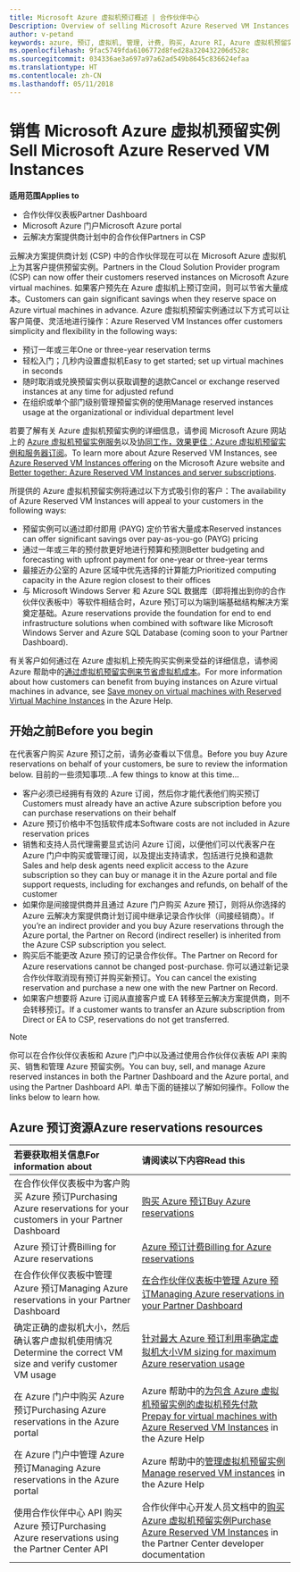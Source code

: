 ```yaml
---
title: Microsoft Azure 虚拟机预订概述 | 合作伙伴中心
Description: Overview of selling Microsoft Azure Reserved VM Instances in CSP.
author: v-petand
keywords: azure, 预订, 虚拟机, 管理, 计费, 购买, Azure RI, Azure 虚拟机预留实例
ms.openlocfilehash: 9fac5749fda6106772d8fed28a320432206d528c
ms.sourcegitcommit: 034336ae3a697a97a62ad549b8645c836624efaa
ms.translationtype: HT
ms.contentlocale: zh-CN
ms.lasthandoff: 05/11/2018
---
```

# <a name="sell-microsoft-azure-reserved-vm-instances"></a><span data-ttu-id="e27a3-103">销售 Microsoft Azure 虚拟机预留实例</span><span class="sxs-lookup"><span data-stu-id="e27a3-103">Sell Microsoft Azure Reserved VM Instances</span></span> 

**<span data-ttu-id="e27a3-104">适用范围</span><span class="sxs-lookup"><span data-stu-id="e27a3-104">Applies to</span></span>**

-  <span data-ttu-id="e27a3-105">合作伙伴仪表板</span><span class="sxs-lookup"><span data-stu-id="e27a3-105">Partner Dashboard</span></span>
-  <span data-ttu-id="e27a3-106">Microsoft Azure 门户</span><span class="sxs-lookup"><span data-stu-id="e27a3-106">Microsoft Azure portal</span></span>
-  <span data-ttu-id="e27a3-107">云解决方案提供商计划中的合作伙伴</span><span class="sxs-lookup"><span data-stu-id="e27a3-107">Partners in CSP</span></span>

<span data-ttu-id="e27a3-108">云解决方案提供商计划 (CSP) 中的合作伙伴现在可以在 Microsoft Azure 虚拟机上为其客户提供预留实例。</span><span class="sxs-lookup"><span data-stu-id="e27a3-108">Partners in the Cloud Solution Provider program (CSP) can now offer their customers reserved instances on Microsoft Azure virtual machines.</span></span> <span data-ttu-id="e27a3-109">如果客户预先在 Azure 虚拟机上预订空间，则可以节省大量成本。</span><span class="sxs-lookup"><span data-stu-id="e27a3-109">Customers can gain significant savings when they reserve space on Azure virtual machines in advance.</span></span> <span data-ttu-id="e27a3-110">Azure 虚拟机预留实例通过以下方式可以让客户简便、灵活地进行操作：</span><span class="sxs-lookup"><span data-stu-id="e27a3-110">Azure Reserved VM Instances offer customers simplicity and flexibility in the following ways:</span></span>

-   <span data-ttu-id="e27a3-111">预订一年或三年</span><span class="sxs-lookup"><span data-stu-id="e27a3-111">One or three-year reservation terms</span></span> 
-   <span data-ttu-id="e27a3-112">轻松入门；几秒内设置虚拟机</span><span class="sxs-lookup"><span data-stu-id="e27a3-112">Easy to get started; set up virtual machines in seconds</span></span> 
-   <span data-ttu-id="e27a3-113">随时取消或兑换预留实例以获取调整的退款</span><span class="sxs-lookup"><span data-stu-id="e27a3-113">Cancel or exchange reserved instances at any time for adjusted refund</span></span> 
-   <span data-ttu-id="e27a3-114">在组织或单个部门级别管理预留实例的使用</span><span class="sxs-lookup"><span data-stu-id="e27a3-114">Manage reserved instances usage at the organizational or individual department level</span></span> 

<span data-ttu-id="e27a3-115">若要了解有关 Azure 虚拟机预留实例的详细信息，请参阅 Microsoft Azure 网站上的 [Azure 虚拟机预留实例服务](https://azure.microsoft.com/pricing/reserved-vm-instances/)以及[协同工作，效果更佳：Azure 虚拟机预留实例和服务器订阅](https://blogs.partner.microsoft.com/mpn/better-together-azure-reserved-instances-server-subscriptions/)。</span><span class="sxs-lookup"><span data-stu-id="e27a3-115">To learn more about Azure Reserved VM Instances, see [Azure Reserved VM Instances offering](https://azure.microsoft.com/pricing/reserved-vm-instances/) on the Microsoft Azure website and [Better together: Azure Reserved VM Instances and server subscriptions](https://blogs.partner.microsoft.com/mpn/better-together-azure-reserved-instances-server-subscriptions/).</span></span>

<span data-ttu-id="e27a3-116">所提供的 Azure 虚拟机预留实例将通过以下方式吸引你的客户：</span><span class="sxs-lookup"><span data-stu-id="e27a3-116">The availability of Azure Reserved VM Instances will appeal to your customers in the following ways:</span></span>

-   <span data-ttu-id="e27a3-117">预留实例可以通过即付即用 (PAYG) 定价节省大量成本</span><span class="sxs-lookup"><span data-stu-id="e27a3-117">Reserved instances can offer significant savings over pay-as-you-go (PAYG) pricing</span></span>
-   <span data-ttu-id="e27a3-118">通过一年或三年的预付款更好地进行预算和预测</span><span class="sxs-lookup"><span data-stu-id="e27a3-118">Better budgeting and forecasting with upfront payment for one-year or three-year terms</span></span> 
-   <span data-ttu-id="e27a3-119">最接近办公室的 Azure 区域中优先选择的计算能力</span><span class="sxs-lookup"><span data-stu-id="e27a3-119">Prioritized computing capacity in the Azure region closest to their offices</span></span>  
-   <span data-ttu-id="e27a3-120">与 Microsoft Windows Server 和 Azure SQL 数据库（即将推出到你的合作伙伴仪表板中）等软件相结合时，Azure 预订可以为端到端基础结构解决方案奠定基础。</span><span class="sxs-lookup"><span data-stu-id="e27a3-120">Azure reservations provide the foundation for end to end infrastructure solutions when combined with software like Microsoft Windows Server and Azure SQL Database (coming soon to your Partner Dashboard).</span></span>   

<span data-ttu-id="e27a3-121">有关客户如何通过在 Azure 虚拟机上预先购买实例来受益的详细信息，请参阅 Azure 帮助中的[通过虚拟机预留实例来节省虚拟机成本](https://docs.microsoft.com/azure/billing/billing-save-compute-costs-reservations)。</span><span class="sxs-lookup"><span data-stu-id="e27a3-121">For more information about how customers can benefit from buying instances on Azure virtual machines in advance, see [Save money on virtual machines with Reserved Virtual Machine Instances](https://docs.microsoft.com/azure/billing/billing-save-compute-costs-reservations) in the Azure Help.</span></span>

## <a name="before-you-begin"></a><span data-ttu-id="e27a3-122">开始之前</span><span class="sxs-lookup"><span data-stu-id="e27a3-122">Before you begin</span></span>

<span data-ttu-id="e27a3-123">在代表客户购买 Azure 预订之前，请务必查看以下信息。</span><span class="sxs-lookup"><span data-stu-id="e27a3-123">Before you buy Azure reservations on behalf of your customers, be sure to review the information below.</span></span> <span data-ttu-id="e27a3-124">目前的一些须知事项…</span><span class="sxs-lookup"><span data-stu-id="e27a3-124">A few things to know at this time…</span></span>

-   <span data-ttu-id="e27a3-125">客户必须已经拥有有效的 Azure 订阅，然后你才能代表他们购买预订</span><span class="sxs-lookup"><span data-stu-id="e27a3-125">Customers must already have an active Azure subscription before you can purchase reservations on their behalf</span></span>  
-   <span data-ttu-id="e27a3-126">Azure 预订价格中不包括软件成本</span><span class="sxs-lookup"><span data-stu-id="e27a3-126">Software costs are not included in Azure reservation prices</span></span> 
-   <span data-ttu-id="e27a3-127">销售和支持人员代理需要显式访问 Azure 订阅，以便他们可以代表客户在 Azure 门户中购买或管理订阅，以及提出支持请求，包括进行兑换和退款</span><span class="sxs-lookup"><span data-stu-id="e27a3-127">Sales and help desk agents need explicit access to the Azure subscription so they can buy or manage it in the Azure portal and file support requests, including for exchanges and refunds, on behalf of the customer</span></span>  
-   <span data-ttu-id="e27a3-128">如果你是间接提供商并且通过 Azure 门户购买 Azure 预订，则将从你选择的 Azure 云解决方案提供商计划订阅中继承记录合作伙伴（间接经销商）。</span><span class="sxs-lookup"><span data-stu-id="e27a3-128">If you’re an indirect provider and you buy Azure reservations through the Azure portal, the Partner on Record (indirect reseller) is inherited from the Azure CSP subscription you select.</span></span> 
-   <span data-ttu-id="e27a3-129">购买后不能更改 Azure 预订的记录合作伙伴。</span><span class="sxs-lookup"><span data-stu-id="e27a3-129">The Partner on Record for Azure reservations cannot be changed post-purchase.</span></span> <span data-ttu-id="e27a3-130">你可以通过新记录合作伙伴取消现有预订并购买新预订。</span><span class="sxs-lookup"><span data-stu-id="e27a3-130">You can cancel the existing reservation and purchase a new one with the new Partner on Record.</span></span> 
-   <span data-ttu-id="e27a3-131">如果客户想要将 Azure 订阅从直接客户或 EA 转移至云解决方案提供商，则不会转移预订。</span><span class="sxs-lookup"><span data-stu-id="e27a3-131">If a customer wants to transfer an Azure subscription from Direct or EA to CSP, reservations do not get transferred.</span></span> 

>[!NOTE]
> <span data-ttu-id="e27a3-132">你可以在合作伙伴仪表板和 Azure 门户中以及通过使用合作伙伴仪表板 API 来购买、销售和管理 Azure 预留实例。</span><span class="sxs-lookup"><span data-stu-id="e27a3-132">You can buy, sell, and manage Azure reserved instances in both the Partner Dashboard and the Azure portal, and using the Partner Dashboard API.</span></span> <span data-ttu-id="e27a3-133">单击下面的链接以了解如何操作。</span><span class="sxs-lookup"><span data-stu-id="e27a3-133">Follow the links below to learn how.</span></span> 

## <a name="azure-reservations-resources"></a><span data-ttu-id="e27a3-134">Azure 预订资源</span><span class="sxs-lookup"><span data-stu-id="e27a3-134">Azure reservations resources</span></span>
|**<span data-ttu-id="e27a3-135">若要获取相关信息</span><span class="sxs-lookup"><span data-stu-id="e27a3-135">For information about</span></span>**   |**<span data-ttu-id="e27a3-136">请阅读以下内容</span><span class="sxs-lookup"><span data-stu-id="e27a3-136">Read this</span></span>**    |
|:-----------------------------|:-----------------|
|<span data-ttu-id="e27a3-137">在合作伙伴仪表板中为客户购买 Azure 预订</span><span class="sxs-lookup"><span data-stu-id="e27a3-137">Purchasing Azure reservations for your customers in your Partner Dashboard</span></span>   |[<span data-ttu-id="e27a3-138">购买 Azure 预订</span><span class="sxs-lookup"><span data-stu-id="e27a3-138">Buy Azure reservations</span></span>](azure-reservations-buying.md)
|<span data-ttu-id="e27a3-139">Azure 预订计费</span><span class="sxs-lookup"><span data-stu-id="e27a3-139">Billing for Azure reservations</span></span>   |[<span data-ttu-id="e27a3-140">Azure 预订计费</span><span class="sxs-lookup"><span data-stu-id="e27a3-140">Billing for Azure reservations</span></span>](azure-reservations-billing.md)   |
|<span data-ttu-id="e27a3-141">在合作伙伴仪表板中管理 Azure 预订</span><span class="sxs-lookup"><span data-stu-id="e27a3-141">Managing Azure reservations in your Partner Dashboard</span></span> | [<span data-ttu-id="e27a3-142">在合作伙伴仪表板中管理 Azure 预订</span><span class="sxs-lookup"><span data-stu-id="e27a3-142">Managing Azure reservations in your Partner Dashboard</span></span>](azure-reservations-manage.md)
|<span data-ttu-id="e27a3-143">确定正确的虚拟机大小，然后确认客户虚拟机使用情况</span><span class="sxs-lookup"><span data-stu-id="e27a3-143">Determine the correct VM size and verify customer VM usage</span></span>   |[<span data-ttu-id="e27a3-144">针对最大 Azure 预订利用率确定虚拟机大小</span><span class="sxs-lookup"><span data-stu-id="e27a3-144">VM sizing for maximum Azure reservation usage</span></span>](azure-usage.md)   |
|<span data-ttu-id="e27a3-145">在 Azure 门户中购买 Azure 预订</span><span class="sxs-lookup"><span data-stu-id="e27a3-145">Purchasing Azure reservations in the Azure portal</span></span> | <span data-ttu-id="e27a3-146">Azure 帮助中的[为包含 Azure 虚拟机预留实例的虚拟机预先付款](https://docs.microsoft.com/azure/virtual-machines/windows/prepay-reserved-vm-instances)</span><span class="sxs-lookup"><span data-stu-id="e27a3-146">[Prepay for virtual machines with Azure Reserved VM Instances](https://docs.microsoft.com/azure/virtual-machines/windows/prepay-reserved-vm-instances) in the Azure Help</span></span> |
|<span data-ttu-id="e27a3-147">在 Azure 门户中管理 Azure 预订</span><span class="sxs-lookup"><span data-stu-id="e27a3-147">Managing Azure reservations in the Azure portal</span></span>   |<span data-ttu-id="e27a3-148">Azure 帮助中的[管理虚拟机预留实例](https://docs.microsoft.com/azure/billing/billing-manage-reserved-vm-instance)</span><span class="sxs-lookup"><span data-stu-id="e27a3-148">[Manage reserved VM instances](https://docs.microsoft.com/azure/billing/billing-manage-reserved-vm-instance) in the Azure Help</span></span>  |
|<span data-ttu-id="e27a3-149">使用合作伙伴中心 API 购买 Azure 预订</span><span class="sxs-lookup"><span data-stu-id="e27a3-149">Purchasing Azure reservations using the Partner Center API</span></span> | <span data-ttu-id="e27a3-150">合作伙伴中心开发人员文档中的[购买 Azure 虚拟机预留实例](https://docs.microsoft.com/partner-center/develop/purchase-azure-reserved-vm-instances)</span><span class="sxs-lookup"><span data-stu-id="e27a3-150">[Purchase Azure Reserved VM Instances](https://docs.microsoft.com/partner-center/develop/purchase-azure-reserved-vm-instances) in the Partner Center developer documentation</span></span>

 

